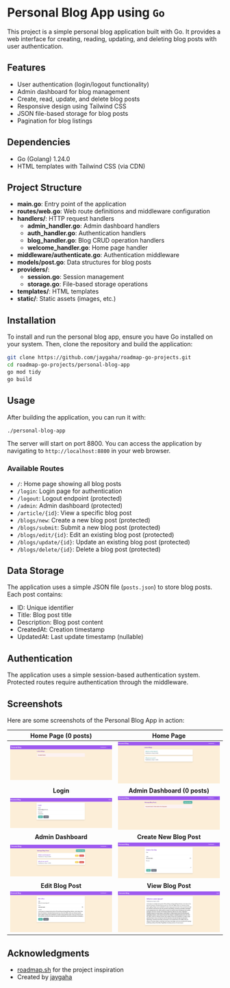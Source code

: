 # Personal Blog App using `Go`

This project is a simple personal blog application built with Go. It provides a web interface for creating, reading, updating, and deleting blog posts with user authentication.

## Features

- User authentication (login/logout functionality)
- Admin dashboard for blog management
- Create, read, update, and delete blog posts
- Responsive design using Tailwind CSS
- JSON file-based storage for blog posts
- Pagination for blog listings

## Dependencies

- Go (Golang) 1.24.0
- HTML templates with Tailwind CSS (via CDN)

## Project Structure

- **main.go**: Entry point of the application
- **routes/web.go**: Web route definitions and middleware configuration
- **handlers/**: HTTP request handlers
  - **admin_handler.go**: Admin dashboard handlers
  - **auth_handler.go**: Authentication handlers
  - **blog_handler.go**: Blog CRUD operation handlers
  - **welcome_handler.go**: Home page handler
- **middleware/authenticate.go**: Authentication middleware
- **models/post.go**: Data structures for blog posts
- **providers/**:
  - **session.go**: Session management
  - **storage.go**: File-based storage operations
- **templates/**: HTML templates
- **static/**: Static assets (images, etc.)

## Installation

To install and run the personal blog app, ensure you have Go installed on your system. Then, clone the repository and build the application:

```bash
git clone https://github.com/jaygaha/roadmap-go-projects.git
cd roadmap-go-projects/personal-blog-app
go mod tidy
go build
```

## Usage

After building the application, you can run it with:

```bash
./personal-blog-app
```

The server will start on port 8800. You can access the application by navigating to `http://localhost:8800` in your web browser.

### Available Routes

- `/`: Home page showing all blog posts
- `/login`: Login page for authentication
- `/logout`: Logout endpoint (protected)
- `/admin`: Admin dashboard (protected)
- `/article/{id}`: View a specific blog post
- `/blogs/new`: Create a new blog post (protected)
- `/blogs/submit`: Submit a new blog post (protected)
- `/blogs/edit/{id}`: Edit an existing blog post (protected)
- `/blogs/update/{id}`: Update an existing blog post (protected)
- `/blogs/delete/{id}`: Delete a blog post (protected)

## Data Storage

The application uses a simple JSON file (`posts.json`) to store blog posts. Each post contains:

- ID: Unique identifier
- Title: Blog post title
- Description: Blog post content
- CreatedAt: Creation timestamp
- UpdatedAt: Last update timestamp (nullable)

## Authentication

The application uses a simple session-based authentication system. Protected routes require authentication through the middleware.

## Screenshots

Here are some screenshots of the Personal Blog App in action:

| Home Page (0 posts) | Home Page |
|:-------------------------:|:-------------------------:|
| <img src="static/images/screenshots/1.png" alt="Home Page" width="100%"> | <img src="static/images/screenshots/5.png" alt="Home Page" width="100%"> |
| **Login** | **Admin Dashboard (0 posts)** |
| <img src="static/images/screenshots/0.png" alt="Login Page" width="100%"> | <img src="static/images/screenshots/2.png" alt="Manage Blog Post" width="100%"> |
| **Admin Dashboard** | **Create New Blog Post** |
| <img src="static/images/screenshots/4.png" alt="Manage Blog Post" width="100%"> | <img src="static/images/screenshots/3.png" alt="Create New Blog Post" width="100%"> |
| **Edit Blog Post** | **View Blog Post** |
| <img src="static/images/screenshots/6.png" alt="Edit Blog Post" width="100%"> | <img src="static/images/screenshots/7.png" alt="View Blog Post" width="100%"> |


## Acknowledgments

- [roadmap.sh](https://roadmap.sh/projects/personal-blog) for the project inspiration
- Created by [jaygaha](https://github.com/jaygaha)
